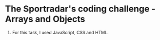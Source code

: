 # The Sportradar's coding challenge - Arrays and Objects

1. For this task, I used JavaScript, CSS and HTML.